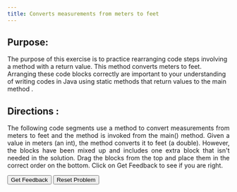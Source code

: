 ```yaml
---
title: Converts measurements from meters to feet
---
```


## Purpose:

 <p>The purpose of this exercise is to practice rearranging code steps involving a method with a return value. This method converts meters to feet. Arranging these code blocks correctly are important to your understanding of writing codes in Java using static methods that return values to the main method .</p>


## Directions :

<div style="text-align: justify">
    <p> The following code segments use a method to convert measurements from meters to feet and the method is invoked from the main() method. Given a value in meters (an int), the method converts it to feet (a double). However, the blocks have been mixed up and includes one extra block that isn't needed in the solution. Drag the blocks from the top and place them in the correct order on the bottom. Click on Get Feedback to see if you are right.</p>

<div id="7-sortableTrash" class="sortable-code"></div> 
<div id="7-sortable" class="sortable-code"></div> 
<div style="clear:both;"></div> 
<p> 
    <input id="7-feedbackLink" value="Get Feedback" type="button" /> 
    <input id="7-newInstanceLink" value="Reset Problem" type="button" /> 
</p> 
<script type="text/javascript"> 
(function(){
  var initial = "public static void main(String[] args){\n" +
    "	System.out.println(&quot;Meters\t\tFeet&quot;);\n" +
    "	for(int meters=20;meters&lt;=65;meters+=5) {\n" +
    "    	System.out.printf(&quot;%d\t\t%6.3f\n&quot;, meters, getFeet(meters));\n" +
    "	}\n" +
    "}\n" +
    "public static double getFeet(int meters){\n" +
    "	return 3.279 * meters;\n" +
    "}\n" +
    "System.out.printf(&quot;%d\t\t%6.3f\n&quot;, feet, getMeters(feet)); #distractor";
  var parsonsPuzzle = new ParsonsWidget({
    "sortableId": "7-sortable",
    "max_wrong_lines": 10,
    "grader": ParsonsWidget._graders.LineBasedGrader,
    "exec_limit": 2500,
    "can_indent": true,
    "x_indent": 50,
    "lang": "en",
    "trashId": "7-sortableTrash"
  });
  parsonsPuzzle.init(initial);
  parsonsPuzzle.shuffleLines();
  $("#7-newInstanceLink").click(function(event){ 
      event.preventDefault(); 
      parsonsPuzzle.shuffleLines(); 
  }); 
  $("#7-feedbackLink").click(function(event){ 
      event.preventDefault(); 
      parsonsPuzzle.getFeedback(); 
  }); 
})(); 
</script>
